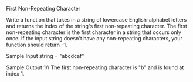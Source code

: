 First Non-Repeating Character 

Write a function that takes in a string of lowercase English-alphabet letters and returns the index of the string's first non-repeating character.
The first non-repeating character is the first character in a string that occurs only once.
If the input string doesn't have any non-repeating characters, your function should return -1.

Sample Input
string = "abcdcaf"

Sample Output
1// The first non-repeating character is "b" and is found at index 1.